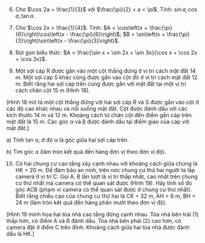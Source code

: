 6. Cho $\cos 2a = \frac{1}{3}$ với $\frac{\pi}{2} < a < \pi$. Tính: $\sin a, \cos a, \tan a$.

7. Cho $\cos 2x = \frac{1}{4}$. Tính: $A = \cos\left(x + \frac{\pi}{6}\right)\cos\left(x - \frac{\pi}{6}\right)$; $B = \sin\left(x + \frac{\pi}{3}\right)\sin\left(x - \frac{\pi}{3}\right)$.

8. Rút gọn biểu thức: $A = \frac{\sin x + \sin 2x + \sin 3x}{\cos x + \cos 2x + \cos 3x}$.

9. Một sợi cáp R được gắn vào một cột thẳng đứng ở vị trí cách mặt đất 14 m. Một sợi cáp S khác cũng được gắn vào cột đó ở vị trí cách mặt đất 12 m. Biết rằng hai sợi cáp trên cùng được gắn với mặt đất tại một vị trí cách chân cột 15 m (Hình 18).

[Hình 18 mô tả một cột thẳng đứng với hai sợi cáp R và S được gắn vào cột ở các độ cao khác nhau và nối xuống mặt đất. Cột được đánh dấu với các kích thước 14 m và 12 m. Khoảng cách từ chân cột đến điểm gắn cáp trên mặt đất là 15 m. Các góc α và β được đánh dấu tại điểm giao của cáp với mặt đất.]

a) Tính tan α, ở đó α là góc giữa hai sợi cáp trên.

b) Tìm góc α (làm tròn kết quả đến hàng đơn vị theo đơn vị độ).

10. Có hai chung cư cao tầng xây cạnh nhau với khoảng cách giữa chúng là HK = 20 m. Để đảm bảo an ninh, trên nóc chung cư thứ hai người ta lắp camera ở vị trí C. Gọi A, B lần lượt là vị trí thấp nhất, cao nhất trên chung cư thứ nhất mà camera có thể quan sát được (Hình 19). Hãy tính số đo góc ACB (phạm vi camera có thể quan sát được ở chung cư thứ nhất). Biết rằng chiều cao của chung cư thứ hai là CK = 32 m, AH = 6 m, BH = 24 m (làm tròn kết quả đến hàng phần mười theo đơn vị độ).

[Hình 19 minh họa hai tòa nhà cao tầng đứng cạnh nhau. Tòa nhà bên trái (1) thấp hơn, có điểm A và B đánh dấu. Tòa nhà bên phải (2) cao hơn, có camera đặt ở điểm C trên đỉnh. Khoảng cách giữa hai tòa nhà được đánh dấu là HK.]
